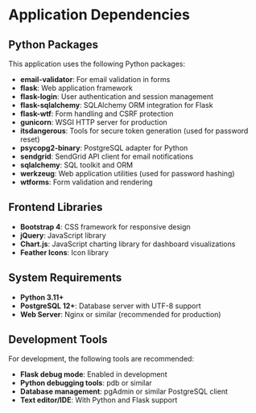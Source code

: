 # Application Dependencies

## Python Packages

This application uses the following Python packages:

- **email-validator**: For email validation in forms
- **flask**: Web application framework
- **flask-login**: User authentication and session management
- **flask-sqlalchemy**: SQLAlchemy ORM integration for Flask
- **flask-wtf**: Form handling and CSRF protection
- **gunicorn**: WSGI HTTP server for production
- **itsdangerous**: Tools for secure token generation (used for password reset)
- **psycopg2-binary**: PostgreSQL adapter for Python
- **sendgrid**: SendGrid API client for email notifications
- **sqlalchemy**: SQL toolkit and ORM
- **werkzeug**: Web application utilities (used for password hashing)
- **wtforms**: Form validation and rendering

## Frontend Libraries

- **Bootstrap 4**: CSS framework for responsive design
- **jQuery**: JavaScript library
- **Chart.js**: JavaScript charting library for dashboard visualizations
- **Feather Icons**: Icon library

## System Requirements

- **Python 3.11+**
- **PostgreSQL 12+**: Database server with UTF-8 support
- **Web Server**: Nginx or similar (recommended for production)

## Development Tools

For development, the following tools are recommended:

- **Flask debug mode**: Enabled in development
- **Python debugging tools**: pdb or similar
- **Database management**: pgAdmin or similar PostgreSQL client
- **Text editor/IDE**: With Python and Flask support